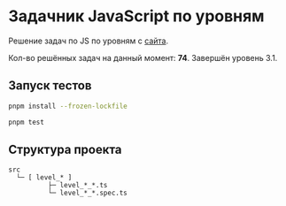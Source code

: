 # Задачник JavaScript по уровням

Решение задач  по JS по уровням с [сайта](https://code.mu/ru/javascript/tasker/stager/).

Кол-во решённых задач на данный момент: **74**. Завершён уровень 3.1.

## Запуск тестов
```bash
pnpm install --frozen-lockfile

pnpm test
```

## Структура проекта

```text
src
  └─ [ level_* ]
          ├─ level_*_*.ts
          └─ level_*_*.spec.ts
```
